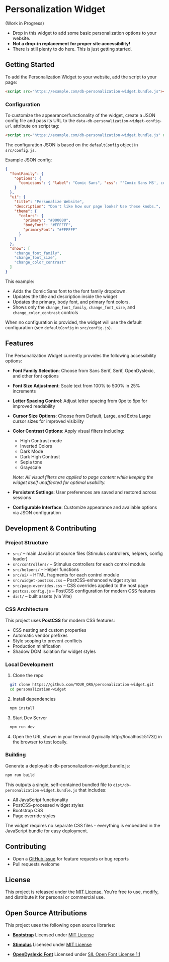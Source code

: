 # Personalization Widget

(Work in Progress)

- Drop in this widget to add some basic personalization options to your website.
- **Not a drop-in replacement for proper site accessibility!**
- There is still plenty to do here. This is just getting started.

## Getting Started

To add the Personalization Widget to your website, add the script to your page:
```html
<script src="https://example.com/db-personalization-widget.bundle.js"></script>
```

### Configuration

To customize the appearance/functionality of the widget, create a JSON config file and pass its URL to the `data-db-personalization-widget-config-url` attribute on script tag:
```html
<script src="https://example.com/db-personalization-widget.bundle.js" data-db-personalization-widget-config-url="https://example.com/widget-config.json"></script>
```

The configuration JSON is based on the `defaultConfig` object in `src/config.js`.

Example JSON config:
```json
{
  "fontFamily": {
    "options": {
      "comicsans": { "label": "Comic Sans", "css": "'Comic Sans MS', cursive" }
    }
  },
  "ui": {
    "title": "Personalize Website",
    "description": "Don't like how our page looks? Use these knobs.",
    "theme": {
      "colors": {
        "primary": "#000000",
        "bodyFont": "#FFFFFF",
        "primaryFont": "#FFFFFF"
      }
    }
  },
  "show": [
    "change_font_family",
    "change_font_size", 
    "change_color_contrast"
  ]
}
```
This example:
- Adds the Comic Sans font to the font family dropdown.
- Updates the title and description inside the widget
- Updates the primary, body font, and primary font colors.
- Shows only the `change_font_family`, `change_font_size`, and `change_color_contrast` controls

When no configuration is provided, the widget will use the default configuration (see `defaultConfig` in `src/config.js`).

## Features

The Personalization Widget currently provides the following accessibility options:

- **Font Family Selection**: Choose from Sans Serif, Serif, OpenDyslexic, and other font options
- **Font Size Adjustment**: Scale text from 100% to 500% in 25% increments
- **Letter Spacing Control**: Adjust letter spacing from 0px to 5px for improved readability
- **Cursor Size Options**: Choose from Default, Large, and Extra Large cursor sizes for improved visibility
- **Color Contrast Options**: Apply visual filters including:
  - High Contrast mode
  - Inverted Colors
  - Dark Mode
  - Dark High Contrast
  - Sepia tone
  - Grayscale

  *Note: All visual filters are applied to page content while keeping the widget itself unaffected for optimal usability.*
- **Persistent Settings**: User preferences are saved and restored across sessions
- **Configurable Interface**: Customize appearance and available options via JSON configuration

## Development & Contributing

### Project Structure

- `src/` – main JavaScript source files (Stimulus controllers, helpers, config loader)
- `src/controllers/` – Stimulus controllers for each control module
- `src/helpers/` – Helper functions  
- `src/ui/` – HTML fragments for each control module
- `src/widget-postcss.css` – PostCSS-enhanced widget styles
- `src/page-overrides.css` – CSS overrides applied to the host page
- `postcss.config.js` – PostCSS configuration for modern CSS features
- `dist/` – built assets (via Vite)

### CSS Architecture

This project uses **PostCSS** for modern CSS features:
- CSS nesting and custom properties
- Automatic vendor prefixes
- Style scoping to prevent conflicts
- Production minification
- Shadow DOM isolation for widget styles

### Local Development

1. Clone the repo
  ```sh
    git clone https://github.com/YOUR_ORG/personalization-widget.git
    cd personalization-widget
  ```
2. Install dependencies
  ```sh
    npm install
  ```
3. Start Dev Server
  ```sh
    npm run dev
  ```
4. Open the URL shown in your terminal (typically http://localhost:5173/) in the browser to test locally.

### Building

Generate a deployable db-personalization-widget.bundle.js:
```sh
npm run build
```
This outputs a single, self-contained bundled file to `dist/db-personalization-widget.bundle.js` that includes:
- All JavaScript functionality
- PostCSS-processed widget styles 
- Bootstrap CSS
- Page override styles

The widget requires no separate CSS files - everything is embedded in the JavaScript bundle for easy deployment.

## Contributing
- Open a [GitHub issue](https://github.com/DubBotQA/personalization-widget/issues) for feature requests or bug reports
- Pull requests welcome

## License

This project is released under the [MIT License](https://github.com/DubBotQA/personalization-widget/blob/main/LICENSE). You’re free to use, modify, and distribute it for personal or commercial use.

## Open Source Attributions

This project uses the following open source libraries:

- **[Bootstrap](https://getbootstrap.com/)**
Licensed under [MIT License](https://github.com/twbs/bootstrap/blob/main/LICENSE)

- **[Stimulus](https://stimulus.hotwired.dev/)**
Licensed under [MIT License](https://github.com/hotwired/stimulus/blob/main/LICENSE.md)

- **[OpenDyslexic Font](https://opendyslexic.org/)**
Licensed under [SIL Open Font License 1.1](https://scripts.sil.org/OFL)
